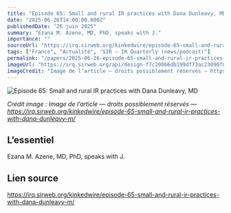 ```yaml
---
title: "Episode 65: Small and rural IR practices with Dana Dunleavy, MD"
date: "2025-06-26T14:00:00.000Z"
publishedDate: "26 juin 2025"
summary: "Ezana M. Azene, MD, PhD, speaks with J."
importance: ""
sourceUrl: "https://irq.sirweb.org/kinkedwire/episode-65-small-and-rural-ir-practices-with-dana-dunleavy-m/"
tags: ["France", "Actualité", "SIR — IR Quarterly (news/podcast)"]
permalink: "/papers/2025-06-26-episode-65-small-and-rural-ir-practices-with-dana-dunleavy-md"
imageUrl: "https://irq.sirweb.org/api/design-f7c20066db199df73ac23090f00f5d89/favicon.png"
imageCredit: "Image de l’article — droits possiblement réservés — https://irq.sirweb.org/kinkedwire/episode-65-small-and-rural-ir-practices-with-dana-dunleavy-m/"
---
```


![Episode 65: Small and rural IR practices with Dana Dunleavy, MD](https://irq.sirweb.org/api/design-f7c20066db199df73ac23090f00f5d89/favicon.png)

*Crédit image : Image de l’article — droits possiblement réservés — https://irq.sirweb.org/kinkedwire/episode-65-small-and-rural-ir-practices-with-dana-dunleavy-m/*

## L’essentiel

Ezana M. Azene, MD, PhD, speaks with J.

## Lien source

https://irq.sirweb.org/kinkedwire/episode-65-small-and-rural-ir-practices-with-dana-dunleavy-m/
